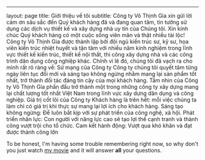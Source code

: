 ---
layout: page
title: Giới thiệu về tôi
subtitle: Công ty Võ Thịnh Gia xin gửi lời cảm ơn sâu sắc đến Quý khách hàng đã và đang quan tâm, tin tưởng sử dụng các dịch vụ thiết kế và xây dựng nhà uy tín của Chúng tôi.
Xin kính chúc Quý khách hàng có một cuộc sống viên mãn và thật nhiều tài lộc!
Công ty Võ Thịnh Gia được thành lập bởi đội ngũ kiến trúc sư, kỹ sư, họa viên kiến trúc nhiệt huyết và tận tâm với nhiều năm kinh nghiệm trong lĩnh vực thiết kế kiến trúc, thiết kế nội thất, thi công xây dựng nhà và các công trình dân dụng công nghiệp khác. Chính vì lẽ đó, chúng tôi đã vạch ra cho mình rất rõ ràng về:
Sứ mạng của Công ty
Công ty chúng tôi quyết tâm từng ngày liên tục đổi mới và sáng tạo không ngừng nhằm mang lại sản phẩm tốt nhất, trở thành đối tác đáng tin cậy của mọi khách hàng.
Tầm nhìn của Công ty
Võ Thịnh Gia phấn đấu trở thành một trong những công ty xây dựng mang lại chất lượng tốt nhất Việt Nam trong lĩnh vực xây dựng dân dụng và công nghiệp.
Giá trị cốt lõi của Công ty
Khách hàng là trên hết: mỗi việc chúng ta làm chỉ có giá trị khi thực sự mang lại lợi ích cho khách hàng.
Sáng tạo không ngừng: Để luôn bắt kịp với sự phát triển của công nghệ, xã hội.
Phát triển nhân lực: Con người với năng lực cao sẽ tạo lợi thế cạnh tranh và thành công vượt trội cho tổ chức.
Cam kết hành động: Vượt qua khó khăn và đạt được thành công lớn

To be honest, I'm having some trouble remembering right now, so why don't you just watch [my movie](http://en.wikipedia.org/wiki/The_Princess_Bride_%28film%29) and it will answer **all** your questions.
